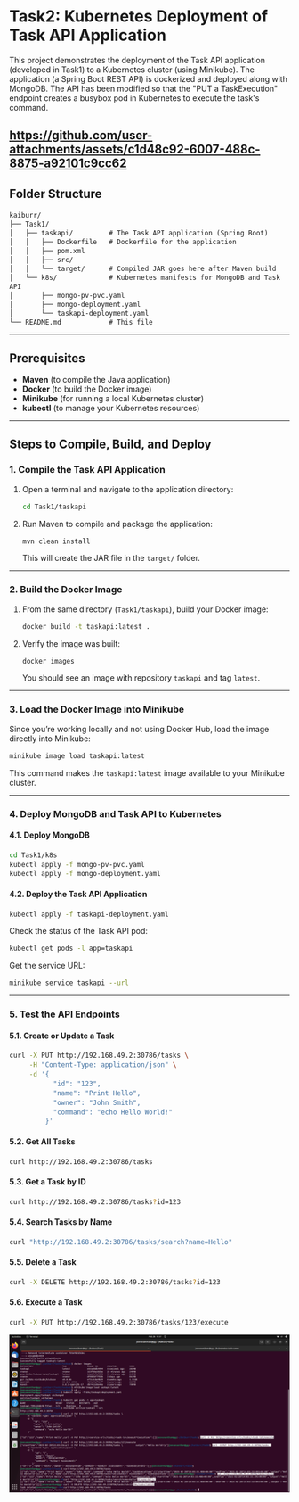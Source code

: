 # Task2: Kubernetes Deployment of Task API Application

This project demonstrates the deployment of the Task API application (developed in Task1) to a Kubernetes cluster (using Minikube). The application (a Spring Boot REST API) is dockerized and deployed along with MongoDB. The API has been modified so that the "PUT a TaskExecution" endpoint creates a busybox pod in Kubernetes to execute the task's command.

https://github.com/user-attachments/assets/c1d48c92-6007-488c-8875-a92101c9cc62
---

## Folder Structure

```
kaiburr/
├── Task1/
│   ├── taskapi/         # The Task API application (Spring Boot)
│   │   ├── Dockerfile   # Dockerfile for the application
│   │   ├── pom.xml
│   │   ├── src/
│   │   └── target/      # Compiled JAR goes here after Maven build
│   └── k8s/             # Kubernetes manifests for MongoDB and Task API
│       ├── mongo-pv-pvc.yaml
│       ├── mongo-deployment.yaml
│       └── taskapi-deployment.yaml
└── README.md            # This file
```

---

## Prerequisites

- **Maven** (to compile the Java application)
- **Docker** (to build the Docker image)
- **Minikube** (for running a local Kubernetes cluster)
- **kubectl** (to manage your Kubernetes resources)

---

## Steps to Compile, Build, and Deploy

### 1. Compile the Task API Application

1. Open a terminal and navigate to the application directory:

   ```bash
   cd Task1/taskapi
   ```

2. Run Maven to compile and package the application:

   ```bash
   mvn clean install
   ```

   This will create the JAR file in the `target/` folder.

---

### 2. Build the Docker Image

1. From the same directory (`Task1/taskapi`), build your Docker image:

   ```bash
   docker build -t taskapi:latest .
   ```

2. Verify the image was built:

   ```bash
   docker images
   ```

   You should see an image with repository `taskapi` and tag `latest`.

---

### 3. Load the Docker Image into Minikube

Since you’re working locally and not using Docker Hub, load the image directly into Minikube:

```bash
minikube image load taskapi:latest
```

This command makes the `taskapi:latest` image available to your Minikube cluster.

---

### 4. Deploy MongoDB and Task API to Kubernetes

#### 4.1. Deploy MongoDB

```bash
cd Task1/k8s
kubectl apply -f mongo-pv-pvc.yaml
kubectl apply -f mongo-deployment.yaml
```

#### 4.2. Deploy the Task API Application

```bash
kubectl apply -f taskapi-deployment.yaml
```

Check the status of the Task API pod:

```bash
kubectl get pods -l app=taskapi
```

Get the service URL:

```bash
minikube service taskapi --url
```

---

### 5. Test the API Endpoints

#### 5.1. Create or Update a Task

```bash
curl -X PUT http://192.168.49.2:30786/tasks \
     -H "Content-Type: application/json" \
     -d '{
           "id": "123",
           "name": "Print Hello",
           "owner": "John Smith",
           "command": "echo Hello World!"
         }'
```

#### 5.2. Get All Tasks

```bash
curl http://192.168.49.2:30786/tasks
```

#### 5.3. Get a Task by ID

```bash
curl http://192.168.49.2:30786/tasks?id=123
```

#### 5.4. Search Tasks by Name

```bash
curl "http://192.168.49.2:30786/tasks/search?name=Hello"
```

#### 5.5. Delete a Task

```bash
curl -X DELETE http://192.168.49.2:30786/tasks?id=123
```

#### 5.6. Execute a Task

```bash
curl -X PUT http://192.168.49.2:30786/tasks/123/execute
```

![Execution Screenshot](screenshots/kubernetes.png)





